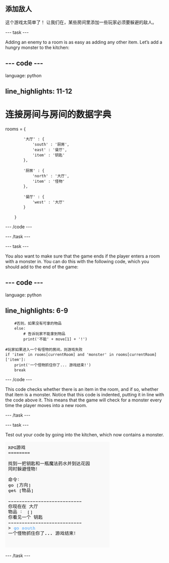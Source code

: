 ## 添加敌人

这个游戏太简单了！ 让我们在，某些房间里添加一些玩家必须要躲避的敌人。

\--- task \---

Adding an enemy to a room is as easy as adding any other item. Let’s add a hungry monster to the kitchen:

## \--- code \---

language: python

## line_highlights: 11-12

# 连接房间与房间的数据字典

rooms = {

            '大厅' : {
                'south' : '厨房',
                'east' : '餐厅',
                'item' : '钥匙'
            },
    
            '厨房' : {
                'north' : '大厅',
                'item' : '怪物'
            },
    
            '餐厅' : {
                'west' : '大厅'
            }
    
        }
    

\--- /code \---

\--- /task \---

\--- task \---

You also want to make sure that the game ends if the player enters a room with a monster in. You can do this with the following code, which you should add to the end of the game:

## \--- code \---

language: python

## line_highlights: 6-9

        #否则，如果没有可拿的物品
        else:
            # 告诉玩家不能拿到物品
            print('不能' + move[1] + '!')
    
    #玩家如果进入一个有怪物的房间，则游戏失败
    if 'item' in rooms[currentRoom] and 'monster' in rooms[currentRoom]['item']:
        print('一个怪物抓住你了... 游戏结束!')
        break
    

\--- /code \---

This code checks whether there is an item in the room, and if so, whether that item is a monster. Notice that this code is indented, putting it in line with the code above it. This means that the game will check for a monster every time the player moves into a new room.

\--- /task \---

\--- task \---

Test out your code by going into the kitchen, which now contains a monster.

![screenshot](images/rpg-monster-test.png)

\--- /task \---